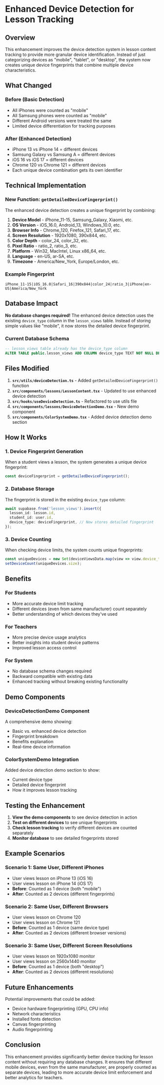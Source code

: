 # Enhanced Device Detection for Lesson Tracking

## Overview

This enhancement improves the device detection system in lesson content tracking to provide more granular device identification. Instead of just categorizing devices as "mobile", "tablet", or "desktop", the system now creates unique device fingerprints that combine multiple device characteristics.

## What Changed

### Before (Basic Detection)
- All iPhones were counted as "mobile"
- All Samsung phones were counted as "mobile" 
- Different Android versions were treated the same
- Limited device differentiation for tracking purposes

### After (Enhanced Detection)
- iPhone 13 vs iPhone 14 = different devices
- Samsung Galaxy vs Samsung A = different devices
- iOS 16 vs iOS 17 = different devices
- Chrome 120 vs Chrome 121 = different devices
- Each unique device combination gets its own identifier

## Technical Implementation

### New Function: `getDetailedDeviceFingerprint()`

The enhanced device detection creates a unique fingerprint by combining:

1. **Device Model** - iPhone_11-15, Samsung_Galaxy, Xiaomi, etc.
2. **OS Version** - iOS_16.0, Android_13, Windows_10.0, etc.
3. **Browser Info** - Chrome_120, Firefox_121, Safari_17, etc.
4. **Screen Resolution** - 1920x1080, 390x844, etc.
5. **Color Depth** - color_24, color_32, etc.
6. **Pixel Ratio** - ratio_2, ratio_3, etc.
7. **Platform** - Win32, MacIntel, Linux x86_64, etc.
8. **Language** - en-US, ar-SA, etc.
9. **Timezone** - America/New_York, Europe/London, etc.

### Example Fingerprint
```
iPhone_11-15|iOS_16.0|Safari_16|390x844|color_24|ratio_3|iPhone|en-US|America/New_York
```

## Database Impact

**No database changes required!** The enhanced device detection uses the existing `device_type` column in the `lesson_views` table. Instead of storing simple values like "mobile", it now stores the detailed device fingerprint.

### Current Database Schema
```sql
-- lesson_views table already has the device_type column
ALTER TABLE public.lesson_views ADD COLUMN device_type TEXT NOT NULL DEFAULT 'unknown';
```

## Files Modified

1. **`src/utils/deviceDetection.ts`** - Added `getDetailedDeviceFingerprint()` function
2. **`src/components/lessons/LessonContent.tsx`** - Updated to use enhanced device detection
3. **`src/hooks/useDeviceDetection.ts`** - Refactored to use utils file
4. **`src/components/lessons/DeviceDetectionDemo.tsx`** - New demo component
5. **`src/components/ColorSystemDemo.tsx`** - Added device detection demo section

## How It Works

### 1. Device Fingerprint Generation
When a student views a lesson, the system generates a unique device fingerprint:

```typescript
const deviceFingerprint = getDetailedDeviceFingerprint();
```

### 2. Database Storage
The fingerprint is stored in the existing `device_type` column:

```typescript
await supabase.from('lesson_views').insert({
  lesson_id: lesson.id,
  student_id: user.id,
  device_type: deviceFingerprint, // Now stores detailed fingerprint
});
```

### 3. Device Counting
When checking device limits, the system counts unique fingerprints:

```typescript
const uniqueDevices = new Set(deviceViewsData.map(view => view.device_type));
setDeviceCount(uniqueDevices.size);
```

## Benefits

### For Students
- More accurate device limit tracking
- Different devices (even from same manufacturer) count separately
- Better understanding of which devices they've used

### For Teachers
- More precise device usage analytics
- Better insights into student device patterns
- Improved lesson access control

### For System
- No database schema changes required
- Backward compatible with existing data
- Enhanced tracking without breaking existing functionality

## Demo Components

### DeviceDetectionDemo Component
A comprehensive demo showing:
- Basic vs. enhanced device detection
- Fingerprint breakdown
- Benefits explanation
- Real-time device information

### ColorSystemDemo Integration
Added device detection demo section to show:
- Current device type
- Detailed device fingerprint
- How it improves lesson tracking

## Testing the Enhancement

1. **View the demo components** to see device detection in action
2. **Test on different devices** to see unique fingerprints
3. **Check lesson tracking** to verify different devices are counted separately
4. **Monitor database** to see detailed fingerprints stored

## Example Scenarios

### Scenario 1: Same User, Different iPhones
- User views lesson on iPhone 13 (iOS 16)
- User views lesson on iPhone 14 (iOS 17)
- **Before**: Counted as 1 device (both "mobile")
- **After**: Counted as 2 devices (different fingerprints)

### Scenario 2: Same User, Different Browsers
- User views lesson on Chrome 120
- User views lesson on Chrome 121
- **Before**: Counted as 1 device (same device type)
- **After**: Counted as 2 devices (different browser versions)

### Scenario 3: Same User, Different Screen Resolutions
- User views lesson on 1920x1080 monitor
- User views lesson on 2560x1440 monitor
- **Before**: Counted as 1 device (both "desktop")
- **After**: Counted as 2 devices (different resolutions)

## Future Enhancements

Potential improvements that could be added:
- Device hardware fingerprinting (GPU, CPU info)
- Network characteristics
- Installed fonts detection
- Canvas fingerprinting
- Audio fingerprinting

## Conclusion

This enhancement provides significantly better device tracking for lesson content without requiring any database changes. It ensures that different mobile devices, even from the same manufacturer, are properly counted as separate devices, leading to more accurate device limit enforcement and better analytics for teachers.
